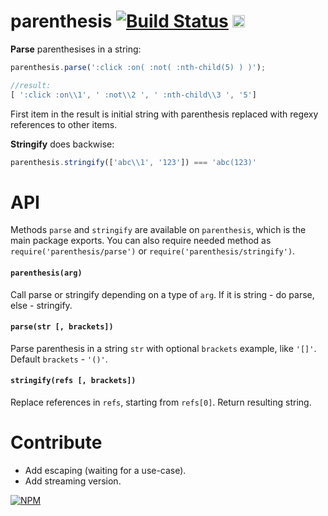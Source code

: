 # parenthesis [![Build Status](https://travis-ci.org/dfcreative/parenthesis.svg?branch=master)](https://travis-ci.org/dfcreative/parenthesis) <a href="http://unlicense.org/UNLICENSE"><img src="http://upload.wikimedia.org/wikipedia/commons/6/62/PD-icon.svg" width="20"/></a>

**Parse** parenthesises in a string:

```js
parenthesis.parse(':click :on( :not( :nth-child(5) ) )');

//result:
[ ':click :on\\1', ' :not\\2 ', ' :nth-child\\3 ', '5']
```

First item in the result is initial string with parenthesis replaced with regexy references to other items.


**Stringify** does backwise:

```js
parenthesis.stringify(['abc\\1', '123']) === 'abc(123)'
```

# API

Methods `parse` and `stringify` are available on `parenthesis`, which is the main package exports. You can also require needed method as `require('parenthesis/parse')` or `require('parenthesis/stringify')`.

#### `parenthesis(arg)`

Call parse or stringify depending on a type of `arg`. If it is string - do parse, else - stringify.

#### `parse(str [, brackets])`

Parse parenthesis in a string `str` with optional `brackets` example, like `'[]'`. Default `brackets` - `'()'`.

#### `stringify(refs [, brackets])`

Replace references in `refs`, starting from `refs[0]`. Return resulting string.


# Contribute

* Add escaping (waiting for a use-case).
* Add streaming version.


[![NPM](https://nodei.co/npm/parenthesis.png?downloads=true&downloadRank=true&stars=true)](https://nodei.co/npm/parenthesis/)